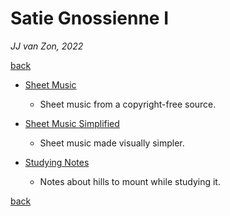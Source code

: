 Satie Gnossienne Ⅰ
==================

*JJ van Zon, 2022*

[back](..)

- [Sheet Music](sheet-music)

    - Sheet music from a copyright-free source.

- [Sheet Music Simplified](sheet-music-simplified)

    - Sheet music made visually simpler.

- [Studying Notes](satie-gnossienne-1-studying-notes.md)

    - Notes about hills to mount while studying it.

[back](..)